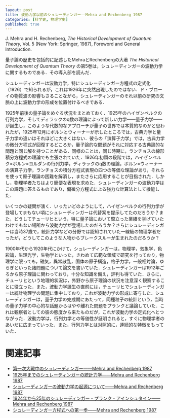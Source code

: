 ```yaml
---
layout: post
title: 波動力学以前のシュレーディンガー——Mehra and Rechenberg 1987
categories: [科学史, 物理学史]
published: true
---
```


J. Mehra and H. Rechenberg, _The Historical Development of Quantum Theory,_ Vol. 5 (New York: Springer, 1987), Foreword and General Introduction.

量子論の歴史を包括的に記述したMehraとRechenbergの大著 _The Historical Development of Quantum Theory_ の第5巻は，シュレーディンガーの波動力学に関するものである．その導入部を読んだ．

シュレーディンガーは波動力学，特にシュレーディンガー方程式の定式化（1926）で知られるが，これは1926年に突然出現したのではない．ド・ブローイの物質波の影響もさることながら，シュレーディンガーのそれ以前の研究の文脈の上に波動力学の形成を位置付けるべきである．

1925年前後の量子論をめぐる状況をまとめておく．1925年のハイゼンベルクの行列力学，そしてディラックのq数の理論によって新しい力学——量子力学——が誕生し，このような代数的なアプローチが量子の世界では本質的なのかと思われたが，1925年12月にボルンとウィーナーが示したところでは，古典力学と量子力学の違いはそれほどに大きくはない．彼らの「演算子力学」では，古典力学の微分方程式が回復するどころか，量子論的な問題がそれに対応する古典論的な問題と同じ解を持つことがある．同様のことは，同じ時期に，ランチョスの線形積分方程式の理論でも主張されていた．1926年初頭の段階では，ハイゼンベルク=ボルン=ヨルダンの行列力学，ディラックのq数の理論，ボルン=ウィーナーの演算子力学，ランチョスの積分方程式表現の四つの等価な理論があり，それらを使って原子理論の困難を解消し，またさらに応用することが目指された．しかし，物理学者たちはより簡便な表現を求めた．シュレーディンガーの波動力学はこの課題に答えるものであり，偏微分方程式による強力な計算法として機能した．

いくつかの疑問が湧く．いったいどのようにして，ハイゼンベルクの行列力学が登場してまもない頃にシュレーディンガーは代替案を提示してたのだろうか？また，どうしてチューリヒという，特に量子論において際立った業績を挙げていたわけでもない場所から波動力学が登場したのだろうか？さらにシュレーディンガーは当時37歳で，統計力学などの分野では認知されていた一線級の物理学者だったが，どうしてこのような人物からブレークスルーが生まれたのだろうか？

1900年代から1920年代にかけて，シュレーディンガーは，物理学，気象学，色彩論，生理光学，生物学といった，きわめて広範な領域で研究を行っており，物理学に限っても，磁気，異常散乱，固体の原子構造，格子力学，一般相対論，ゆらぎといった諸問題について論文を書いていた．シュレーディンガーは1912年ごろから原子理論に関わっており，十分な知識を備え，評判も得ていた．さらに，チューリヒという地理的状況は，外野から原子理論の状況を注意深く観察することに役立った．また，波動力学誕生の直前には，チューリヒでシュレーディンガーは統計物理学の問題に集中しており，これが波動力学の形成に寄与した．シュレーディンガーは，量子力学の完成期にあたって，同種粒子の統計という，当時の量子力学の中心的な話題からはやや離れた問題をプランクと議論していた．これは観察者としての彼の態度から来たものだが，これが波動力学の定式化へとつながった．波動力学は，行列力学との等価性が証明されると，すぐに物理学者のあいだに広まっていった．また，行列力学とは対照的に，連続的な特徴をもっていた．

# 関連記事

* [第一次大戦中のシュレーディンガー——Mehra and Rechenberg 1987](http://hinaba.org/mikro-und-makro/2018/01/30/02.html)
* [1925年までのシュレーディンガーの統計力学——Mehra and Rechenberg 1987](http://hinaba.org/mikro-und-makro/2018/01/31/01.html)
* [シュレーディンガーの波動力学の起源について——Mehra and Rechenberg 1987](http://hinaba.org/mikro-und-makro/2018/01/31/02.html)
* [1924年から25年のシュレーディンガー・プランク・アインシュタイン——Mehra and Rechenberg 1987](http://hinaba.org/mikro-und-makro/2018/02/01/01.html)
* [シュレーディンガー方程式への第一歩——Mehra and Rechenberg 1987](http://hinaba.org/mikro-und-makro/2018/02/05/01.html)
